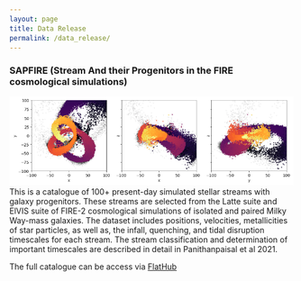 ```yaml
---
layout: page
title: Data Release
permalink: /data_release/
---
```

### **SAPFIRE** (**S**tream **A**nd their **P**rogenitors in the **FIRE** cosmological simulations)
![stream_pic](/assets/one_stream_unwrap.png)
This is a catalogue of 100+ present-day simulated stellar streams with galaxy progenitors. These streams are selected from the Latte suite and ElVIS suite of FIRE-2 cosmological simulations of isolated and paired Milky Way-mass galaxies. The dataset includes positions, velocities, metallicities of star particles, as well as, the infall, quenching, and tidal disruption timescales for each stream. The stream classification and determination of important timescales are described in detail in Panithanpaisal et al 2021.

The full catalogue can be access via [FlatHub](https://flathub.flatironinstitute.org/sapfire)
